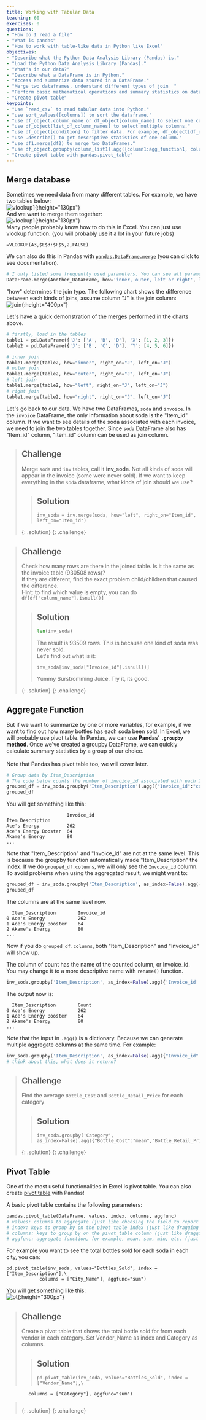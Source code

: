 ```yaml
---
title: Working with Tabular Data
teaching: 60
exercises: 0
questions:
- "How do I read a file"
- "What is pandas"
- "How to work with table-like data in Python like Excel"
objectives:  
- "Describe what the Python Data Analysis Library (Pandas) is."
- "Load the Python Data Analysis Library (Pandas)."
- "What's in our data?"
- "Describe what a DataFrame is in Python."
- "Access and summarize data stored in a DataFrame."
- "Merge two dataframes, understand different types of join  "
- "Perform basic mathematical operations and summary statistics on data in a Pandas DataFrame."
- "Create pivot table"
keypoints:
- "Use `read_csv` to read tabular data into Python."
- "use sort_values([columns]) to sort the dataframe."
- "use df_object.column_name or df_object[column_name] to select one column."
- "use df_object[list_of_column_names] to select multiple columns."
- "use df_object[condition] to filter data. For example, df_object[df_object[column_name] == value]."  
- "use .describe() to get descriptive statistics of one column."    
- "use df1.merge(df2) to merge two DataFrames."  
- "use df_object.groupby(column_list1).agg({column1:agg_function1, column2:agg_function2...}) to apply aggregation on data group."
- "Create pivot table with pandas.pivot_table"  
---
```



## Merge database  

Sometimes we need data from many different tables.
For example, we have two tables below:  
![vlookup1](../pic/vlookup1.png){:height="130px"} <br>
And we want to merge them together: <br>
![vlookup1](../pic/vlookup2.png){:height="130px"} <br>
Many people probably know how to do this in Excel. You can just use vlookup function. (you will probably use it a lot in your future jobs)
```Excel
=VLOOKUP(A3,$E$3:$F$5,2,FALSE)  
```
We can also do this in Pandas with [`pandas.DataFrame.merge`](https://pandas.pydata.org/pandas-docs/stable/generated/pandas.DataFrame.merge.html) (you can click to see documentation).  
```python
# I only listed some frequently used parameters. You can see all parameters in the documentation.  
DataFrame.merge(Another_DataFrame, how='inner, outer, left or right', left_on="Left_Join_Column_Name", right_on="Right_Join_Column_Name")
```
"how" determines the join type. The following chart shows the difference between each kinds of joins, assume column "J" is the join column:  
![join](../pic/join.png){:height="400px"} <br>

Let's have a quick demonstration of the merges performed in the charts above.
```python  
# firstly, load in the tables
table1 = pd.DataFrame({'J': ['A', 'B', 'D'], 'X': [1, 2, 3]})
table2 = pd.DataFrame({'J': ['B', 'C', 'D'], 'Y': [4, 5, 6]})
```
```python
# inner join
table1.merge(table2, how="inner", right_on="J", left_on="J")
# outer join
table1.merge(table2, how="outer", right_on="J", left_on="J")
# left join
table1.merge(table2, how="left", right_on="J", left_on="J")
# right join
table1.merge(table2, how="right", right_on="J", left_on="J")
```

Let's go back to our data. We have two DataFrames, `soda` and `invoice`. In the `invoice` DataFrame, the only information about soda is the "Item_id" column. If we want to see details of the soda associated with each invoice, we need to join the two tables together. Since `soda` DataFrame also has "Item_id" column, "Item_id" column can be used as join column.   
> ## Challenge
>
> Merge `soda` and `inv` tables, call it **inv_soda**.
> Not all kinds of soda will appear in the invoice (some were never sold). If we want to keep everything in the `soda` dataframe, what kinds of join should we use?
>
>> ## Solution
>> ```
>> inv_soda = inv.merge(soda, how="left", right_on="Item_id", left_on="Item_id")  
>> ```
>>  
> {: .solution}
{: .challenge}

> ## Challenge
>
> Check how many rows are there in the joined table. Is it the same as the invoice table (930508 rows)?  
> If they are different, find the exact problem child/children that caused the difference.  
> Hint: to find which value is empty, you can do `df[df["column_name"].isnull()]`  
>
>> ## Solution
>> ```python
>> len(inv_soda)
>> ```
>> The result is 93509 rows. This is because one kind of soda was never sold.  
>> Let's find out what is it:  
>> ```
>> inv_soda[inv_soda["Invoice_id"].isnull()]  
>> ```
>> Yummy Surstromming Juice. Try it, its good.    
>>
> {: .solution}
{: .challenge}

## Aggregate Function  

But if we want to summarize by one or more variables, for example, if we want to find out how many bottles has each soda been sold.
In Excel, we will probably use pivot table. In Pandas, we can use **Pandas' `.groupby` method**. Once we've created a groupby DataFrame, we
can quickly calculate summary statistics by a group of our choice. <br>   
Note that Pandas has pivot table too, we will cover later.   

```python
# Group data by Item_Description
# The code below counts the number of invoice_id associated with each Item_Description. You can have other
grouped_df = inv_soda.groupby('Item_Description').agg({"Invoice_id":"count"})
grouped_df
```
You will get something like this:
```
                      Invoice_id
Item_Description  
Ace's Energy          262
Ace's Energy Booster  64
Akame's Energy        80
...
```
Note that "Item_Description" and "Invoice_id" are not at the same level. This is because the groupby function automatically made "Item_Description" the index. If we do `grouped_df.columns`, we will only see the `Invoice_id` column. To avoid problems when using the aggregated result, we might want to:
```python
grouped_df = inv_soda.groupby('Item_Description', as_index=False).agg({"Invoice_id":"count"})  
grouped_df  
```
The columns are at the same level now.
```
  Item_Description        Invoice_id
0 Ace's Energy            262
1 Ace's Energy Booster    64
2 Akame's Energy          80
...
```
Now if you do `grouped_df.columns`, both "Item_Description" and "Invoice_id" will show up.  

The column of count has the name of the counted column, or Invoice_id. You may change it to a more descriptive name with `rename()` function.  

```python
inv_soda.groupby('Item_Description', as_index=False).agg({'Invoice_id':'count'}).rename(columns={'Invoice_id':'Count'})
```
The output now is:
```
  Item_Description        Count
0 Ace's Energy            262
1 Ace's Energy Booster    64
2 Akame's Energy          80
...
```

Note that the input in `.agg()` is a dictionary. Because we can generate multiple aggregate columns at the same time. For example:  

```python
inv_soda.groupby('Item_Description', as_index=False).agg({"Invoice_id":"count", "Bottle_Cost":"mean"})
# think about this, what does it return?   
```

> ## Challenge
>
> Find the average `Bottle_Cost` and `Bottle_Retail_Price` for each category
>
>> ## Solution
>>
>> ```
>> inv_soda.groupby('Category', as_index=False).agg({"Bottle_Cost":"mean","Bottle_Retail_Price":"mean"})
>>
>> ```
> {: .solution}
{: .challenge}

## Pivot Table  
One of the most useful functionalities in Excel is pivot table. You can also create [pivot table](https://pandas.pydata.org/pandas-docs/stable/generated/pandas.pivot_table.html#pandas-pivot-table) with Pandas!

A basic pivot table contains the following parameters:  
```python
pandas.pivot_table(DataFrame, values, index, columns, aggfunc)
# values: columns to aggregate (just like choosing the field to report in Excel pivot table)
# index: keys to group by on the pivot table index (just like dragging into the row box in Excel pivot table)
# columns: keys to group by on the pivot table column (just like dragging into the column box in Excel pivot table)
# aggfunc: aggregate function, for example, mean, sum, min, etc. (just like setting the values box in Excel pivot table)
```
For example you want to see the total bottles sold for each soda in each city, you can:  
```
pd.pivot_table(inv_soda, values="Bottles_Sold", index = ["Item_Description"],\
            columns = ["City_Name"], aggfunc="sum")   

```
You will get something like this:  
![pt](../pic/pivot.png){:height="300px"}

> ## Challenge
>
> Create a pivot table that shows the total bottle sold for from each vendor in each category. Set Vendor_Name as index and Category as columns.
>
>> ## Solution
>>
>> ```
>> pd.pivot_table(inv_soda, values="Bottles_Sold", index = ["Vendor_Name"],\
            columns = ["Category"], aggfunc="sum")
>>
>> ```
> {: .solution}
{: .challenge}
